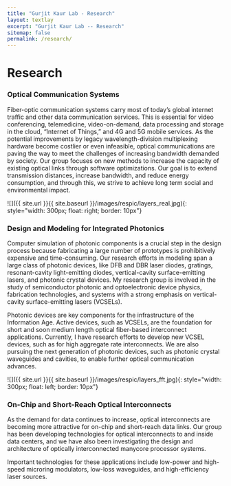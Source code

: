```yaml
---
title: "Gurjit Kaur Lab - Research"
layout: textlay
excerpt: "Gurjit Kaur Lab -- Research"
sitemap: false
permalink: /research/
---
```


# Research

### Optical Communication Systems
Fiber-optic communication systems carry most of today’s global internet traffic and other data communication services. This is essential for video conferencing, telemedicine, video-on-demand, data processing and storage in the cloud, “Internet of Things,” and 4G and 5G mobile services. As the potential improvements by legacy wavelength-division multiplexing hardware become costlier or even infeasible, optical communications are paving the way to meet the challenges of increasing bandwidth demanded by society.
Our group focuses on new methods to increase the capacity of existing optical links through software optimizations. Our goal is to extend transmission distances, increase bandwidth, and reduce energy consumption, and through this, we strive to achieve long term social and environmental impact. 

![]({{ site.url }}{{ site.baseurl }}/images/respic/layers_real.jpg){: style="width: 300px; float: right; border: 10px"}

### Design and Modeling for Integrated Photonics
Computer simulation of photonic components is a crucial step in the design process because fabricating a large number of prototypes is prohibitively expensive and time-consuming. Our research efforts in modeling span a large class of photonic devices, like DFB and DBR laser diodes, gratings, resonant-cavity light-emitting diodes, vertical-cavity surface-emitting lasers, and photonic crystal devices. 
My research group is involved in the study of semiconductor photonic and optoelectronic device physics, fabrication technologies, and systems with a strong emphasis on vertical-cavity surface-emitting lasers (VCSELs). 

Photonic devices are key components for the infrastructure of the Information Age. Active devices, such as VCSELs, are the foundation for short and soon medium length optical fiber-based interconnect applications. Currently, I have research efforts to develop new VCSEL devices, such as for high aggregate rate interconnects. We are also pursuing the next generation of photonic devices, such as photonic crystal waveguides and cavities, to enable further optical communication advances.
 
![]({{ site.url }}{{ site.baseurl }}/images/respic/layers_fft.jpg){: style="width: 300px; float: left; border: 10px"}
 
### On-Chip and Short-Reach Optical Interconnects
As the demand for data continues to increase, optical interconnects are becoming more attractive for on-chip and short-reach data links. Our group has been developing technologies for optical interconnects to and inside data centers, and we have also been investigating the design and architecture of optically interconnected manycore processor systems. 



Important technologies for these applications include low-power and high-speed microring modulators, low-loss waveguides, and high-efficiency laser sources.
